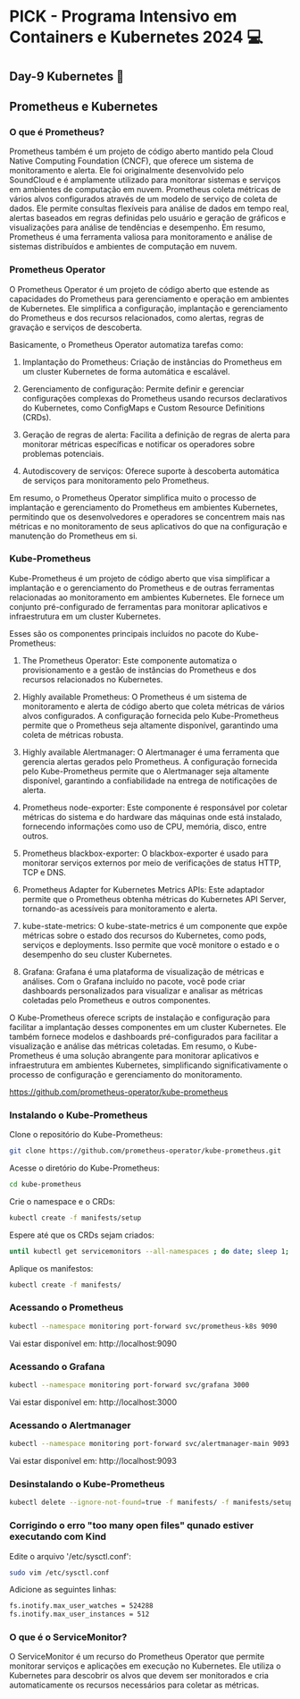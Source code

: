 # PICK - Programa Intensivo em Containers e Kubernetes 2024 :computer:

## Day-9 Kubernetes :rocket:

##  Prometheus e Kubernetes


### O que é Prometheus?

Prometheus também é um projeto de código aberto mantido pela Cloud Native Computing Foundation (CNCF), que oferece um sistema de monitoramento e alerta. Ele foi originalmente desenvolvido pelo SoundCloud e é amplamente utilizado para monitorar sistemas e serviços em ambientes de computação em nuvem. Prometheus coleta métricas de vários alvos configurados através de um modelo de serviço de coleta de dados. Ele permite consultas flexíveis para análise de dados em tempo real, alertas baseados em regras definidas pelo usuário e geração de gráficos e visualizações para análise de tendências e desempenho. Em resumo, Prometheus é uma ferramenta valiosa para monitoramento e análise de sistemas distribuídos e ambientes de computação em nuvem.

### Prometheus Operator

O Prometheus Operator é um projeto de código aberto que estende as capacidades do Prometheus para gerenciamento e operação em ambientes de Kubernetes. Ele simplifica a configuração, implantação e gerenciamento do Prometheus e dos recursos relacionados, como alertas, regras de gravação e serviços de descoberta.

Basicamente, o Prometheus Operator automatiza tarefas como:

1. Implantação do Prometheus: Criação de instâncias do Prometheus em um cluster Kubernetes de forma automática e escalável.

2. Gerenciamento de configuração: Permite definir e gerenciar configurações complexas do Prometheus usando recursos declarativos do Kubernetes, como ConfigMaps e Custom Resource Definitions (CRDs).

3. Geração de regras de alerta: Facilita a definição de regras de alerta para monitorar métricas específicas e notificar os operadores sobre problemas potenciais.

4. Autodiscovery de serviços: Oferece suporte à descoberta automática de serviços para monitoramento pelo Prometheus.

Em resumo, o Prometheus Operator simplifica muito o processo de implantação e gerenciamento do Prometheus em ambientes Kubernetes, permitindo que os desenvolvedores e operadores se concentrem mais nas métricas e no monitoramento de seus aplicativos do que na configuração e manutenção do Prometheus em si.

### Kube-Prometheus

Kube-Prometheus é um projeto de código aberto que visa simplificar a implantação e o gerenciamento do Prometheus e de outras ferramentas relacionadas ao monitoramento em ambientes Kubernetes. Ele fornece um conjunto pré-configurado de ferramentas para monitorar aplicativos e infraestrutura em um cluster Kubernetes.

Esses são os componentes principais incluídos no pacote do Kube-Prometheus:

1. The Prometheus Operator: Este componente automatiza o provisionamento e a gestão de instâncias do Prometheus e dos recursos relacionados no Kubernetes.

2. Highly available Prometheus: O Prometheus é um sistema de monitoramento e alerta de código aberto que coleta métricas de vários alvos configurados. A configuração fornecida pelo Kube-Prometheus permite que o Prometheus seja altamente disponível, garantindo uma coleta de métricas robusta.

3. Highly available Alertmanager: O Alertmanager é uma ferramenta que gerencia alertas gerados pelo Prometheus. A configuração fornecida pelo Kube-Prometheus permite que o Alertmanager seja altamente disponível, garantindo a confiabilidade na entrega de notificações de alerta.

4. Prometheus node-exporter: Este componente é responsável por coletar métricas do sistema e do hardware das máquinas onde está instalado, fornecendo informações como uso de CPU, memória, disco, entre outros.

5. Prometheus blackbox-exporter: O blackbox-exporter é usado para monitorar serviços externos por meio de verificações de status HTTP, TCP e DNS.

6. Prometheus Adapter for Kubernetes Metrics APIs: Este adaptador permite que o Prometheus obtenha métricas do Kubernetes API Server, tornando-as acessíveis para monitoramento e alerta.

7. kube-state-metrics: O kube-state-metrics é um componente que expõe métricas sobre o estado dos recursos do Kubernetes, como pods, serviços e deployments. Isso permite que você monitore o estado e o desempenho do seu cluster Kubernetes.

8. Grafana: Grafana é uma plataforma de visualização de métricas e análises. Com o Grafana incluído no pacote, você pode criar dashboards personalizados para visualizar e analisar as métricas coletadas pelo Prometheus e outros componentes.

O Kube-Prometheus oferece scripts de instalação e configuração para facilitar a implantação desses componentes em um cluster Kubernetes. Ele também fornece modelos e dashboards pré-configurados para facilitar a visualização e análise das métricas coletadas. Em resumo, o Kube-Prometheus é uma solução abrangente para monitorar aplicativos e infraestrutura em ambientes Kubernetes, simplificando significativamente o processo de configuração e gerenciamento do monitoramento.

https://github.com/prometheus-operator/kube-prometheus


### Instalando o Kube-Prometheus

Clone o repositório do Kube-Prometheus:

```bash
git clone https://github.com/prometheus-operator/kube-prometheus.git
```

Acesse o diretório do Kube-Prometheus:

```bash
cd kube-prometheus
```

Crie o namespace e o CRDs:

```bash
kubectl create -f manifests/setup
```

Espere até que os CRDs sejam criados:

```bash
until kubectl get servicemonitors --all-namespaces ; do date; sleep 1; echo ""; done
```

Aplique os manifestos:

```bash
kubectl create -f manifests/
```

### Acessando o Prometheus

```bash
kubectl --namespace monitoring port-forward svc/prometheus-k8s 9090
```

Vai estar disponível em: http://localhost:9090

### Acessando o Grafana

```bash
kubectl --namespace monitoring port-forward svc/grafana 3000
```

Vai estar disponível em: http://localhost:3000

### Acessando o Alertmanager

```bash
kubectl --namespace monitoring port-forward svc/alertmanager-main 9093
```

Vai estar disponível em: http://localhost:9093

### Desinstalando o Kube-Prometheus

```bash
kubectl delete --ignore-not-found=true -f manifests/ -f manifests/setup
```

### Corrigindo o erro "too many open files" qunado estiver executando com Kind

Edite o arquivo '/etc/sysctl.conf':

```bash
sudo vim /etc/sysctl.conf
```

Adicione as seguintes linhas:

```bash
fs.inotify.max_user_watches = 524288
fs.inotify.max_user_instances = 512
```

### O que é o ServiceMonitor?

O ServiceMonitor é um recurso do Prometheus Operator que permite monitorar serviços e aplicações em execução no Kubernetes. Ele utiliza o Kubernetes para descobrir os alvos que devem ser monitorados e cria automaticamente os recursos necessários para coletar as métricas.
